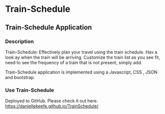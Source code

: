 # Train-Schedule

## Train-Schedule Application
### Description
Train-Schedule: Effectively plan your travel using the train schedule. Hav a look ay when the train will be arriving. 
Customize the train list as you see fit, need to see the frequency of a train that is not present, simply add. 

Train-Schedule application is implemented using a Javascript, CSS , JSON and bootstrap.

### Use Train-Schedule
Deployed to GitHub. Please check it out here. https://daniellekeefe.github.io/TrainSchedule/
